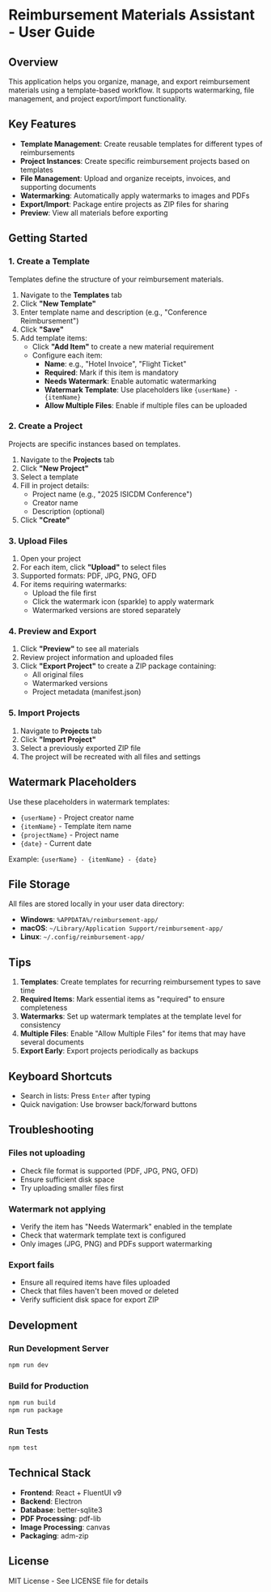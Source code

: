 # Reimbursement Materials Assistant - User Guide

## Overview

This application helps you organize, manage, and export reimbursement materials using a template-based workflow. It supports watermarking, file management, and project export/import functionality.

## Key Features

- **Template Management**: Create reusable templates for different types of reimbursements
- **Project Instances**: Create specific reimbursement projects based on templates
- **File Management**: Upload and organize receipts, invoices, and supporting documents
- **Watermarking**: Automatically apply watermarks to images and PDFs
- **Export/Import**: Package entire projects as ZIP files for sharing
- **Preview**: View all materials before exporting

## Getting Started

### 1. Create a Template

Templates define the structure of your reimbursement materials.

1. Navigate to the **Templates** tab
2. Click **"New Template"**
3. Enter template name and description (e.g., "Conference Reimbursement")
4. Click **"Save"**
5. Add template items:
   - Click **"Add Item"** to create a new material requirement
   - Configure each item:
     - **Name**: e.g., "Hotel Invoice", "Flight Ticket"
     - **Required**: Mark if this item is mandatory
     - **Needs Watermark**: Enable automatic watermarking
     - **Watermark Template**: Use placeholders like `{userName} - {itemName}`
     - **Allow Multiple Files**: Enable if multiple files can be uploaded

### 2. Create a Project

Projects are specific instances based on templates.

1. Navigate to the **Projects** tab
2. Click **"New Project"**
3. Select a template
4. Fill in project details:
   - Project name (e.g., "2025 ISICDM Conference")
   - Creator name
   - Description (optional)
5. Click **"Create"**

### 3. Upload Files

1. Open your project
2. For each item, click **"Upload"** to select files
3. Supported formats: PDF, JPG, PNG, OFD
4. For items requiring watermarks:
   - Upload the file first
   - Click the watermark icon (sparkle) to apply watermark
   - Watermarked versions are stored separately

### 4. Preview and Export

1. Click **"Preview"** to see all materials
2. Review project information and uploaded files
3. Click **"Export Project"** to create a ZIP package containing:
   - All original files
   - Watermarked versions
   - Project metadata (manifest.json)

### 5. Import Projects

1. Navigate to **Projects** tab
2. Click **"Import Project"**
3. Select a previously exported ZIP file
4. The project will be recreated with all files and settings

## Watermark Placeholders

Use these placeholders in watermark templates:

- `{userName}` - Project creator name
- `{itemName}` - Template item name
- `{projectName}` - Project name
- `{date}` - Current date

Example: `{userName} - {itemName} - {date}`

## File Storage

All files are stored locally in your user data directory:
- **Windows**: `%APPDATA%/reimbursement-app/`
- **macOS**: `~/Library/Application Support/reimbursement-app/`
- **Linux**: `~/.config/reimbursement-app/`

## Tips

1. **Templates**: Create templates for recurring reimbursement types to save time
2. **Required Items**: Mark essential items as "required" to ensure completeness
3. **Watermarks**: Set up watermark templates at the template level for consistency
4. **Multiple Files**: Enable "Allow Multiple Files" for items that may have several documents
5. **Export Early**: Export projects periodically as backups

## Keyboard Shortcuts

- Search in lists: Press `Enter` after typing
- Quick navigation: Use browser back/forward buttons

## Troubleshooting

### Files not uploading
- Check file format is supported (PDF, JPG, PNG, OFD)
- Ensure sufficient disk space
- Try uploading smaller files first

### Watermark not applying
- Verify the item has "Needs Watermark" enabled in the template
- Check that watermark template text is configured
- Only images (JPG, PNG) and PDFs support watermarking

### Export fails
- Ensure all required items have files uploaded
- Check that files haven't been moved or deleted
- Verify sufficient disk space for export ZIP

## Development

### Run Development Server
```bash
npm run dev
```

### Build for Production
```bash
npm run build
npm run package
```

### Run Tests
```bash
npm test
```

## Technical Stack

- **Frontend**: React + FluentUI v9
- **Backend**: Electron
- **Database**: better-sqlite3
- **PDF Processing**: pdf-lib
- **Image Processing**: canvas
- **Packaging**: adm-zip

## License

MIT License - See LICENSE file for details




